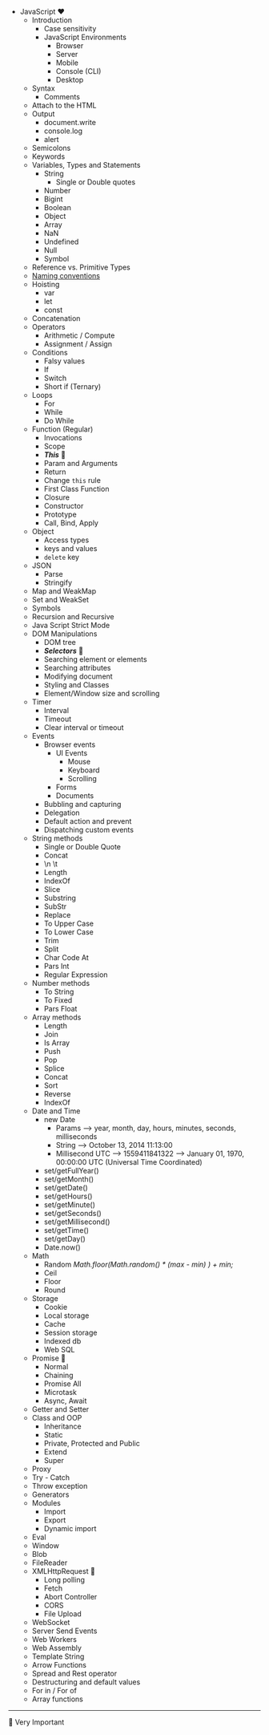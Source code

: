 - JavaScript ❤️
    - Introduction
      - Case sensitivity
      - JavaScript Environments
        - Browser
        - Server
        - Mobile
        - Console (CLI)
        - Desktop
    - Syntax
        - Comments
    - Attach to the HTML
    - Output
        - document.write
        - console.log
        - alert
    - Semicolons
    - Keywords
    - Variables, Types and Statements
        - String
            - Single or Double quotes
        - Number
        - Bigint
        - Boolean
        - Object
        - Array
        - NaN
        - Undefined
        - Null
        - Symbol
    - Reference vs. Primitive Types
    - [Naming conventions](./../../General/NamingConventions/README.md)
    - Hoisting
        - var
        - let 
        - const 
    - Concatenation
    - Operators
        - Arithmetic / Compute
        - Assignment / Assign
    - Conditions
        - Falsy values
        - If
        - Switch
        - Short if (Ternary)
    - Loops
        - For
        - While
        - Do While
    - Function (Regular)
        - Invocations 
        - Scope
        - ***This*** 🔴
        - Param and Arguments
        - Return
        - Change ```this``` rule
        - First Class Function
        - Closure
        - Constructor
        - Prototype
        - Call, Bind, Apply
    - Object
        - Access types
        - keys and values
        - ```delete``` key
    - JSON
        - Parse
        - Stringify
    - Map and WeakMap 
    - Set and WeakSet
    - Symbols
    - Recursion and Recursive
    - Java Script Strict Mode
    - DOM Manipulations
        - DOM tree
        - ***Selectors*** 🔴
        - Searching element or elements
        - Searching attributes 
        - Modifying document
        - Styling and Classes
        - Element/Window size and scrolling
    - Timer
        - Interval
        - Timeout
        - Clear interval or timeout
    - Events
        - Browser events
            - UI Events
                - Mouse
                - Keyboard
                - Scrolling
            - Forms
            - Documents
        - Bubbling and capturing 
        - Delegation
        - Default action and prevent
        - Dispatching custom events
    - String methods
        - Single or Double Quote
        - Concat
        - \n \t
        - Length
        - IndexOf
        - Slice
        - Substring
        - SubStr
        - Replace
        - To Upper Case
        - To Lower Case
        - Trim
        - Split
        - Char Code At
        - Pars Int
        - Regular Expression
    - Number methods
        - To String
        - To Fixed
        - Pars Float
    - Array methods
        - Length
        - Join
        - Is Array
        - Push
        - Pop
        - Splice
        - Concat
        - Sort
        - Reverse
        - IndexOf
    - Date and Time
        - new Date
            - Params --> year, month, day, hours, minutes, seconds, milliseconds
            - String --> October 13, 2014 11:13:00
            - Millisecond UTC --> 1559411841322 --> January 01, 1970, 00:00:00 UTC (Universal Time Coordinated)
        - set/getFullYear()
        - set/getMonth()
        - set/getDate()
        - set/getHours()
        - set/getMinute()
        - set/getSeconds()
        - set/getMillisecond()
        - set/getTime()
        - set/getDay()
        - Date.now()
    - Math
        - Random _Math.floor(Math.random() * (max - min) ) + min;_
        - Ceil
        - Floor
        - Round
    - Storage
        - Cookie
        - Local storage
        - Cache
        - Session storage
        - Indexed db
        - Web SQL
    - Promise 🔴
        - Normal
        - Chaining 
        - Promise All
        - Microtask
        - Async, Await
    - Getter and Setter
    - Class and OOP
        - Inheritance 
        - Static
        - Private, Protected and Public
        - Extend
        - Super
    - Proxy
    - Try - Catch
    - Throw exception
    - Generators
    - Modules
        - Import
        - Export
        - Dynamic import 
    - Eval
    - Window
    - Blob
    - FileReader
    - XMLHttpRequest 🔴
        - Long polling
        - Fetch
        - Abort Controller
        - CORS
        - File Upload
    - WebSocket
    - Server Send Events
    - Web Workers
    - Web Assembly
    - Template String
    - Arrow Functions
    - Spread and Rest operator
    - Destructuring and default values
    - For in / For of
    - Array functions

---
🔴 Very Important